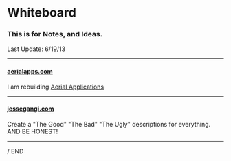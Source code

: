 Whiteboard
==========

<h3>This is for Notes, and Ideas.</h3>

Last Update: 6/19/13

***

<h4><a href="http://aerialapps.com" target="_blank">aerialapps.com</a></h4>

<p>I am rebuilding <a href="http://aerialapps.com" target="_blank">Aerial Applications</a></p>

***

<h4><a href="http://jessegangi.com" target="_blank">jessegangi.com</a></h4>

<p>Create a "The Good" "The Bad" "The Ugly" descriptions for everything.<br />
AND BE HONEST!</p>

***

/ END
